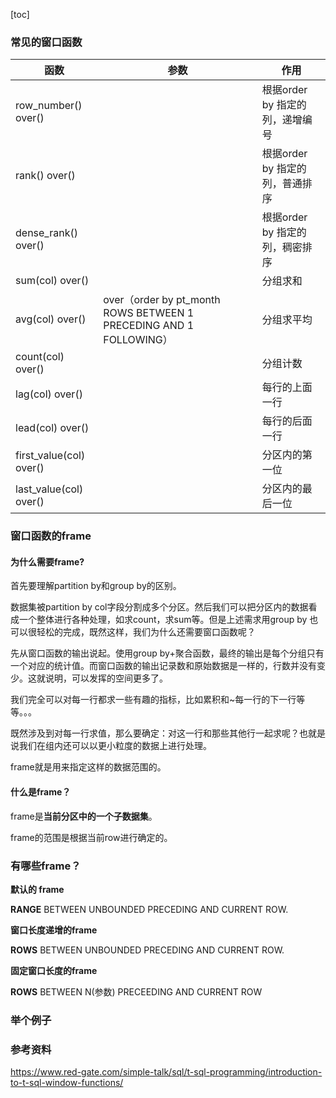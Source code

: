 [toc]

### 常见的窗口函数

| 函数                    | 参数                                                         | 作用                            |
| ----------------------- | ------------------------------------------------------------ | ------------------------------- |
| row_number() over()     |                                                              | 根据order by 指定的列，递增编号 |
| rank() over()           |                                                              | 根据order by 指定的列，普通排序 |
| dense_rank() over()     |                                                              | 根据order by 指定的列，稠密排序 |
| sum(col) over()         |                                                              | 分组求和                        |
| avg(col) over()         | over（order by pt_month ROWS BETWEEN 1 PRECEDING AND 1 FOLLOWING） | 分组求平均                      |
| count(col) over()       |                                                              | 分组计数                        |
| lag(col) over()         |                                                              | 每行的上面一行                  |
| lead(col) over()        |                                                              | 每行的后面一行                  |
| first_value(col) over() |                                                              | 分区内的第一位                  |
| last_value(col) over()  |                                                              | 分区内的最后一位                |



### 窗口函数的frame

#### 为什么需要frame?

首先要理解partition by和group by的区别。

数据集被partition by col字段分割成多个分区。然后我们可以把分区内的数据看成一个整体进行各种处理，如求count，求sum等。但是上述需求用group by 也可以很轻松的完成，既然这样，我们为什么还需要窗口函数呢？

先从窗口函数的输出说起。使用group by+聚合函数，最终的输出是每个分组只有一个对应的统计值。而窗口函数的输出记录数和原始数据是一样的，行数并没有变少。这就说明，可以发挥的空间更多了。

我们完全可以对每一行都求一些有趣的指标，比如累积和~每一行的下一行等等。。。

既然涉及到对每一行求值，那么要确定：对这一行和那些其他行一起求呢？也就是说我们在组内还可以以更小粒度的数据上进行处理。

frame就是用来指定这样的数据范围的。



#### 什么是frame？

frame是**当前分区中的一个子数据集**。

frame的范围是根据当前row进行确定的。



### 有哪些frame？

**默认的 frame**

**RANGE** BETWEEN UNBOUNDED PRECEDING AND CURRENT ROW.

**窗口长度递增的frame**

**ROWS** BETWEEN UNBOUNDED PRECEDING AND CURRENT ROW.

**固定窗口长度的frame**

**ROWS** BETWEEN N(参数) PRECEEDING AND CURRENT ROW



### 举个例子













### 参考资料

https://www.red-gate.com/simple-talk/sql/t-sql-programming/introduction-to-t-sql-window-functions/